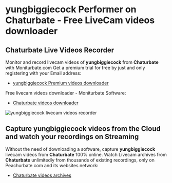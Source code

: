 # yungbiggiecock Performer on Chaturbate - Free LiveCam videos downloader

## Chaturbate Live Videos Recorder

Monitor and record livecam videos of **yungbiggiecock** from **Chaturbate** with Moniturbate.com
Get a premium trial for free by just and only registering with your Email address:
* [yungbiggiecock Premium videos downloader](https://moniturbate.com/request-demo-licence-key.html)

Free livecam videos downloader - Moniturbate Software:
* [Chaturbate videos downloader](https://moniturbate.com/moniturbate-download-software.html)

![yungbiggiecock livecam videos recorder](https://peachurnet.com/templates/moniturbate-software.png)


## Capture yungbiggiecock videos from the Cloud and watch your recordings on Streaming

Without the need of downloading a software, capture **yungbiggiecock** livecam videos from **Chaturbate** 100% online.
Watch Livecam archives from **Chaturbate** unlimitedly from thousands of existing recordings, only on Peachurbate.com and its websites network:
* [Chaturbate videos archives](https://peachurnet.com/)